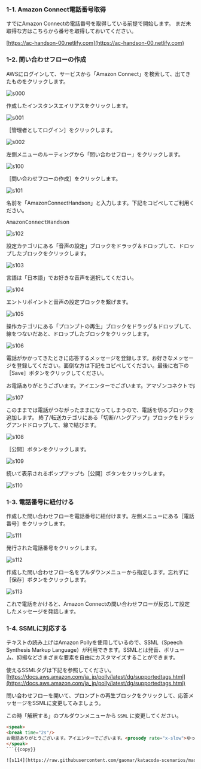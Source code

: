 ### 1-1. Amazon Connect電話番号取得

すでにAmazon Connectの電話番号を取得している前提で開始します。
まだ未取得な方はこちらから番号を取得しておいてください。

[https://ac-handson-00.netlify.com](https://ac-handson-00.netlify.com)

### 1-2. 問い合わせフローの作成
AWSにログインして、サービスから「Amazon Connect」を検索して、出てきたものをクリックします。

![s000](https://raw.githubusercontent.com/gaomar/katacoda-scenarios/master/amazonconnect-handson-playground/images/s000.png)

作成したインスタンスエイリアスをクリックします。

![s001](https://raw.githubusercontent.com/gaomar/katacoda-scenarios/master/amazonconnect-handson-playground/images/s001.png)

［管理者としてログイン］をクリックします。

![s002](https://raw.githubusercontent.com/gaomar/katacoda-scenarios/master/amazonconnect-handson-playground/images/s002.png)

左側メニューのルーティングから「問い合わせフロー」をクリックします。

![s100](https://raw.githubusercontent.com/gaomar/katacoda-scenarios/master/amazonconnect-handson-playground/images/s100.png)

［問い合わせフローの作成］をクリックします。

![s101](https://raw.githubusercontent.com/gaomar/katacoda-scenarios/master/amazonconnect-handson-playground/images/s101.png)

名前を「AmazonConnectHandson」と入力します。下記をコピペしてご利用ください。

<pre class="file" data-target="clipboard">
AmazonConnectHandson
</pre>

![s102](https://raw.githubusercontent.com/gaomar/katacoda-scenarios/master/amazonconnect-handson-playground/images/s102.png)

設定カテゴリにある「音声の設定」ブロックをドラッグ＆ドロップして、ドロップしたブロックをクリックします。

![s103](https://raw.githubusercontent.com/gaomar/katacoda-scenarios/master/amazonconnect-handson-playground/images/s103.png)

言語は「日本語」でお好きな音声を選択してください。

![s104](https://raw.githubusercontent.com/gaomar/katacoda-scenarios/master/amazonconnect-handson-playground/images/s104.png)

エントリポイントと音声の設定ブロックを繋げます。

![s105](https://raw.githubusercontent.com/gaomar/katacoda-scenarios/master/amazonconnect-handson-playground/images/s105.png)

操作カテゴリにある「プロンプトの再生」ブロックをドラッグ＆ドロップして、線をつないだあと、ドロップしたブロックをクリックします。

![s106](https://raw.githubusercontent.com/gaomar/katacoda-scenarios/master/amazonconnect-handson-playground/images/s106.png)

電話がかかってきたときに応答するメッセージを登録します。お好きなメッセージを登録してください。面倒な方は下記をコピペしてください。最後に右下の ［Save］ボタンをクリックしてください。

<pre class="file" data-target="clipboard">
お電話ありがとうございます。アイエンターでございます。アマゾンコネクトで応答しました。お電話ありがとうございました。
</pre>

![s107](https://raw.githubusercontent.com/gaomar/katacoda-scenarios/master/amazonconnect-handson-playground/images/s107.png)

このままでは電話がつながったままになってしまうので、電話を切るブロックを追加します。
終了/転送カテゴリにある「切断/ハングアップ」ブロックをドラッグアンドドロップして、線で結びます。

![s108](https://raw.githubusercontent.com/gaomar/katacoda-scenarios/master/amazonconnect-handson-playground/images/s108.png)

［公開］ボタンをクリックします。

![s109](https://raw.githubusercontent.com/gaomar/katacoda-scenarios/master/amazonconnect-handson-playground/images/s109.png)

続いて表示されるポップアップも［公開］ボタンをクリックします。

![s110](https://raw.githubusercontent.com/gaomar/katacoda-scenarios/master/amazonconnect-handson-playground/images/s110.png)

### 1-3. 電話番号に紐付ける
作成した問い合わせフローを電話番号に紐付けます。左側メニューにある［電話番号］をクリックします。

![s111](https://raw.githubusercontent.com/gaomar/katacoda-scenarios/master/amazonconnect-handson-playground/images/s111.png)

発行された電話番号をクリックします。

![s112](https://raw.githubusercontent.com/gaomar/katacoda-scenarios/master/amazonconnect-handson-playground/images/s112.png)

作成した問い合わせフロー名をプルダウンメニューから指定します。忘れずに［保存］ボタンをクリックします。

![s113](https://raw.githubusercontent.com/gaomar/katacoda-scenarios/master/amazonconnect-handson-playground/images/s113.png)

これで電話をかけると、Amazon Connectの問い合わせフローが反応して設定したメッセージを発話します。

### 1-4. SSMLに対応する
テキストの読み上げはAmazon Pollyを使用しているので、SSML（Speech Synthesis Markup Language）が利用できます。SSMLとは発音、ボリューム、抑揚などさまざまな要素を自由にカスタマイズすることができます。

使えるSSMLタグは下記を参照してください。
[https://docs.aws.amazon.com/ja_jp/polly/latest/dg/supportedtags.html](https://docs.aws.amazon.com/ja_jp/polly/latest/dg/supportedtags.html)

問い合わせフローを開いて、プロンプトの再生ブロックをクリックして、応答メッセージをSSMLに変更してみましょう。

この時「解釈する」のプルダウンメニューから `SSML` に変更してください。

```html
<speak>
<break time="2s"/>
お電話ありがとうございます。アイエンターでございます。<prosody rate="x-slow">ゆっくり話します。お電話ありがとうございました。</prosody>
</speak>
```{{copy}}

![s114](https://raw.githubusercontent.com/gaomar/katacoda-scenarios/master/amazonconnect-handson-playground/images/s114.png)
